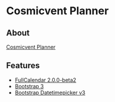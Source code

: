 # Cosmicvent Planner

## About


[Cosmicvent Planner](http://cosmicventplanner.herokuapp.com/)

## Features

* [FullCalendar 2.0.0-beta2](http://arshaw.com/fullcalendar)
* [Bootstrap 3](http://getbootstrap.com)
* [Bootstrap Datetimepicker v3](http://eonasdan.github.io/bootstrap-datetimepicker)

